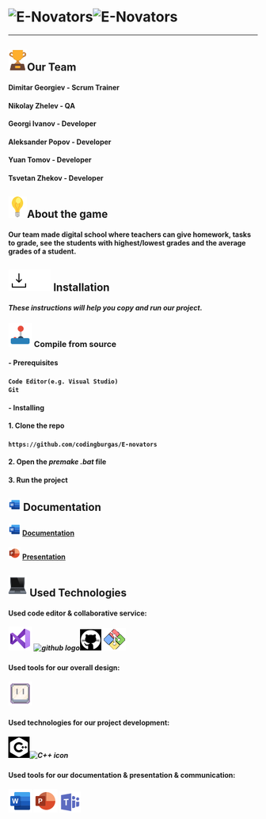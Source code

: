 # <img src= "resources/#gh-dark-mode-only" alt="E-Novators"><img src= "resources/#gh-light-mode-only" alt="E-Novators">
  
<hr>

## <img src= "resources/trophy_icon.png" alt="trophy icon">Our Team
 
#### Dimitar Georgiev - Scrum Trainer
#### Nikolay Zhelev - QA
#### Georgi Ivanov - Developer
#### Aleksander Popov - Developer
#### Yuan Tomov - Developer
#### Tsvetan Zhekov - Developer

## <img src= "resources/light-bulb_icon.png" alt="light bulb">About the game

#### Our team made digital school where teachers can give homework, tasks to grade, see the students with highest/lowest grades and the average grades of a student.

## <img src= "resources/download_dark.png#gh-light-mode-only" alt="download emoji"><img src= "resources/download_light.png#gh-dark-mode-only" alt="download emoji"> Installation

#### *These instructions will help you copy and run our project.*

### <img src= "resources/controller_emoji.png" alt="controller"> Compile from source

#### - Prerequisites

#### `Code Editor(e.g. Visual Studio)` <br> `Git`

#### - Installing

#### 1. Clone the repo

#### `https://github.com/codingburgas/E-novators`

#### 2. Open the *premake .bat* file

#### 3. Run the project

## <img src= "resources/word_logo.png" alt="document icon"> Documentation

#### <img src= "resources/word_logo.png" alt="word logo"> [Documentation](posle)
#### <img src= "resources/powerpoint_logo.png" alt="powerpoint logo"> [Presentation](posle)

## <img src= "resources/laptop_icon.png" alt="laptop icon"> Used Technologies

#### Used code editor & collaborative service:
##### <img src= "resources/visual_studio_logo.png" alt="Visual Studio 2022 logo"> <img src= "resources/github_logo_light.png#gh-light-mode-only" alt="github logo"><img src= "resources/github_logo_dark.png#gh-dark-mode-only" alt="github logo"> <img src= "resources/git_logo.png" alt="Git logo">
#### Used tools for our overall design:
##### <img src= "resources/aseprite_icon.png" alt="Aseprite logo"> 
#### Used technologies for our project development:
##### <img src= "resources/C++_icon_light.png#gh-dark-mode-only" alt="C++ icon"><img src= "resources/C++_icon_dark.png#gh-light-mode-only" alt="C++ icon">
#### Used tools for our documentation & presentation & communication:
##### <img src= "resources/word_logo_big.png" alt="word logo"> <img src= "resources/powerpoint_logo_big.png" alt="powerpoint logo"> <img src= "resources/microsoft_teams_logo.png" alt="microsoft teams logo">
```
